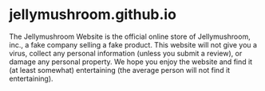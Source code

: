 # jellymushroom.github.io
The Jellymushroom Website is the official online store of Jellymushroom, inc., a fake company selling a fake product.
This website will not give you a virus, collect any personal information (unless you submit a review), or damage any personal property.
We hope you enjoy the website and find it (at least somewhat) entertaining (the average person will not find it entertaining).
